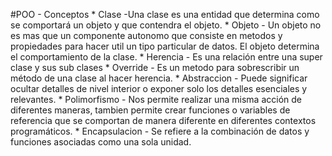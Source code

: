 #POO
	- Conceptos
		* Clase
			-Una clase es una entidad que determina como se comportará un objeto y que contendra el objeto.
		* Objeto
			- Un objeto no es mas que un componente autonomo que consiste en metodos y propiedades para hacer util un tipo particular de datos. El objeto determina el comportamiento de la clase. 
		* Herencia
			- Es una relación entre una super clase y sus sub clases
		* Override
			- Es un metodo para sobrescribir un método de una clase al hacer herencia.
		* Abstraccion
			-  Puede significar ocultar detalles de nivel interior o exponer solo los detalles esenciales y relevantes.
		* Polimorfismo
			- Nos permite realizar una misma acción de diferentes maneras, tambien permite crear funciones o variables de referencia 
				que se comportan de manera diferente en diferentes contextos programáticos.
		* Encapsulacion
			- Se refiere a la combinación de datos y funciones asociadas como una sola unidad.